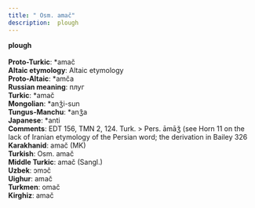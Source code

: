 ```yaml
---
title: " Osm. amač"
description:  plough
---
```

<p data-pagefind-weight="0.5">
<strong> plough</strong><br><br>
<strong>Proto-Turkic</strong>:  *amač<br>
<strong>Altaic etymology</strong>:  Altaic etymology<br>
<strong> Proto-Altaic</strong>:  *amča<br>
<strong>Russian meaning</strong>:  плуг<br>
<strong>Turkic</strong>:  *amač<br>
<strong>Mongolian</strong>:  *anǯi-sun<br>
<strong>Tungus-Manchu</strong>:  *anǯa<br>
<strong>Japanese</strong>:  *anti<br>
<strong>Comments</strong>:  EDT 156, TMN 2, 124. Turk. > Pers. āmāǯ (see Horn 11 on the lack of Iranian etymology of the Persian word; the derivation in Bailey 326<br>
<strong>Karakhanid</strong>:  amač (MK)<br>
<strong>Turkish</strong>:  Osm. amač<br>
<strong>Middle Turkic</strong>:  amač (Sangl.)<br>
<strong>Uzbek</strong>:  ɔmɔč<br>
<strong>Uighur</strong>:  amač<br>
<strong>Turkmen</strong>:  omač<br>
<strong>Kirghiz</strong>:  amač<br>

</p>
